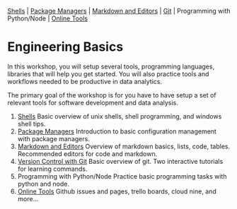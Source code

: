 [Shells]() | [Package Managers](https://github.com/REU-SOS/EngineeringBasics/blob/master/PackageManagers.md) | [Markdown and Editors](https://github.com/REU-SOS/EngineeringBasics/blob/master/MarkdownEditors.md#markdown) | [Git](https://github.com/REU-SOS/EngineeringBasics/blob/master/Git.md#git) | Programming with Python/Node | [Online Tools](https://github.com/REU-SOS/EngineeringBasics/blob/master/OnlineTools.md)

# Engineering Basics

In this workshop, you will setup several tools, programming languages, libraries that will help you get started. You will also practice tools and workflows needed to be productive in data analytics.

The primary goal of the workshop is for you have to have setup a set of relevant tools for software development and data analysis.

1. [Shells]() 
   Basic overview of unix shells, shell programming, and windows shell tips.
2. [Package Managers](https://github.com/REU-SOS/EngineeringBasics/blob/master/PackageManagers.md) 
   Introduction to basic configuration management with package managers.
3. [Markdown and Editors](https://github.com/REU-SOS/EngineeringBasics/blob/master/MarkdownEditors.md#markdown)
   Overview of markdown basics, lists, code, tables. Recommended editors for code and markdown.
4. [Version Control with Git](https://github.com/REU-SOS/EngineeringBasics/blob/master/Git.md#git) 
   Basic overview of git. Two interactive tutorials for learning commands.
5. Programming with Python/Node 
   Practice basic programming tasks with python and node.
6. [Online Tools](https://github.com/REU-SOS/EngineeringBasics/blob/master/OnlineTools.md)
   Github issues and pages, trello boards, cloud nine, and more...






